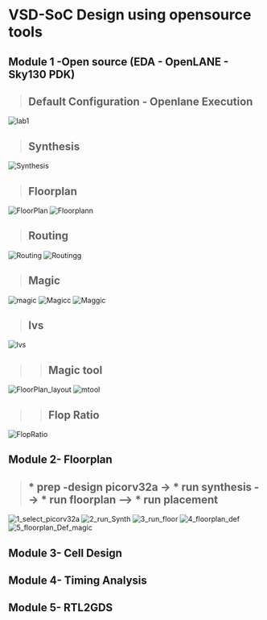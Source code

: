 # VSD-SoC Design using opensource tools

## Module 1 -Open source (EDA - OpenLANE - Sky130 PDK)
 > ## Default Configuration - Openlane Execution ##
![lab1](https://github.com/Adivi123/VSD-SoC-Design-Lab/assets/170654484/61b58e86-a2dc-4ec3-91d0-d3a9d4949d29)
 > ## Synthesis ##
![Synthesis](https://github.com/Adivi123/VSD-SoC-Design-Lab/assets/170654484/509075cc-824e-42b0-b664-a43f070da4b4)
 > ## Floorplan ##
![FloorPlan](https://github.com/Adivi123/VSD-SoC-Design-Lab/assets/170654484/dd2c8460-31e2-427a-891c-0664921985a1)
![Floorplann](https://github.com/Adivi123/VSD-SoC-Design-Lab/assets/170654484/37eb889a-9896-4167-bdbb-8a240d890cc1)
 > ## Routing ##
![Routing](https://github.com/Adivi123/VSD-SoC-Design-Lab/assets/170654484/3088fd2b-469b-47f4-8988-5367e7a908da)
![Routingg](https://github.com/Adivi123/VSD-SoC-Design-Lab/assets/170654484/785595d3-e0a7-4864-9902-41932668375c)
 > ## Magic ##
![magic](https://github.com/Adivi123/VSD-SoC-Design-Lab/assets/170654484/9264ff41-6f36-4743-9663-ed66d8647615)
![Magicc](https://github.com/Adivi123/VSD-SoC-Design-Lab/assets/170654484/24e3b997-6358-4303-9f23-08dec99c276a)
![Maggic](https://github.com/Adivi123/VSD-SoC-Design-Lab/assets/170654484/f6bdc6d9-b9d9-4fd4-9309-83319027cbc6)
 > ## lvs ##
![lvs](https://github.com/Adivi123/VSD-SoC-Design-Lab/assets/170654484/9faa5efd-7df7-45ce-a1dc-6f094c4de9b7)
> > ## Magic tool ##
   ![FloorPlan_layout](https://github.com/Adivi123/VSD-SoC-Design-Lab/assets/170654484/3b1b045c-3022-40c2-ae15-3f97ed16927d)
   ![mtool](https://github.com/Adivi123/VSD-SoC-Design-Lab/assets/170654484/a0012d1b-49d4-4625-86ba-8904d62db71c)
> > ## Flop Ratio ##
   ![FlopRatio](https://github.com/Adivi123/VSD-SoC-Design-Lab/assets/170654484/bac02752-3755-4b46-bdb7-4cc6a2033220)
## Module 2- Floorplan
> ## * prep -design picorv32a -> * run synthesis --> * run floorplan --> * run placement ##
![1_select_picorv32a](https://github.com/Adivi123/VSD-SoC-Design-Lab/assets/170654484/cbb3e551-21e0-4998-9b1d-7e8a668c3819)
![2_run_Synth](https://github.com/Adivi123/VSD-SoC-Design-Lab/assets/170654484/e52bafc0-8593-499a-b70b-896f51700550)
![3_run_floor](https://github.com/Adivi123/VSD-SoC-Design-Lab/assets/170654484/a7e4d201-4cae-46fa-be77-d7b58d99be23)
![4_floorplan_def](https://github.com/Adivi123/VSD-SoC-Design-Lab/assets/170654484/aeed9350-dfc1-4aa9-87d5-f02fffcadf87)
![5_floorplan_Def_magic](https://github.com/Adivi123/VSD-SoC-Design-Lab/assets/170654484/f7d1f659-29dd-4814-b835-00d8b2e3ee9c)
## Module 3- Cell Design

## Module 4- Timing Analysis

## Module 5- RTL2GDS







